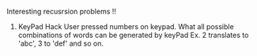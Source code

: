 
Interesting recusrsion problems !!

1. KeyPad Hack
   User pressed numbers on keypad. What all possible combinations of words can be generated by keyPad
   Ex. 2 translates to 'abc',  3 to 'def' and so on.
